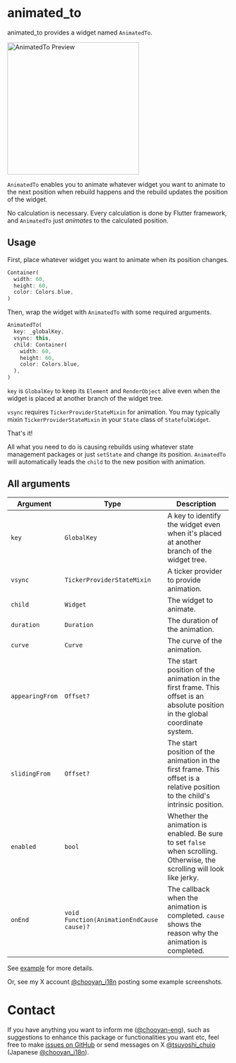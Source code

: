 # animated_to

animated_to provides a widget named `AnimatedTo`. 

<img src="https://github.com/chooyan-eng/animated_to/raw/main/assets/animated_to.gif" alt="AnimatedTo Preview" width="300"/>

`AnimatedTo` enables you to animate whatever widget you want to animate to the next position when rebuild happens and the rebuild updates the position of the widget.

No calculation is necessary. Every calculation is done by Flutter framework, and `AnimatedTo` just _animates_ to the calculated position.

## Usage

First, place whatever widget you want to animate when its position changes.

```dart
Container(
  width: 60,
  height: 60,
  color: Colors.blue,
)
```

Then, wrap the widget with `AnimatedTo` with some required arguments.

```dart
AnimatedTo(
  key: _globalKey,
  vsync: this,
  child: Container(
    width: 60,
    height: 60,
    color: Colors.blue,
  ),
)
```

`key` is `GlobalKey` to keep its `Element` and `RenderObject` alive even when the widget is placed at another branch of the widget tree.

`vsync` requires `TickerProviderStateMixin` for animation. You may typically mixin `TickerProviderStateMixin` in your `State` class of `StatefulWidget`.

That's it!

All what you need to do is causing rebuilds using whatever state management packages or just `setState` and change its position. `AnimatedTo` will automatically leads the `child` to the new position with animation.

## All arguments

| Argument | Type | Description |
| --- | --- | --- |
| `key` | `GlobalKey` | A key to identify the widget even when it's placed at another branch of the widget tree. |
| `vsync` | `TickerProviderStateMixin` | A ticker provider to provide animation. |
| `child` | `Widget` | The widget to animate. |
| `duration` | `Duration` | The duration of the animation. |
| `curve` | `Curve` | The curve of the animation. |
| `appearingFrom` | `Offset?` | The start position of the animation in the first frame. This offset is an absolute position in the global coordinate system. |
| `slidingFrom` | `Offset?` | The start position of the animation in the first frame. This offset is a relative position to the child's intrinsic position. |
| `enabled` | `bool` | Whether the animation is enabled. Be sure to set `false` when scrolling. Otherwise, the scrolling will look like jerky. |
| `onEnd` | `void Function(AnimationEndCause cause)?` | The callback when the animation is completed. `cause` shows the reason why the animation is completed. |

See [example](example) for more details.

Or, see my X account [@chooyan_i18n](https://x.com/chooyan_i18n) posting some example screenshots.

# Contact

If you have anything you want to inform me ([@chooyan-eng](https://github.com/chooyan-eng)), such as suggestions to enhance this package or functionalities you want etc, feel free to make [issues on GitHub](https://github.com/chooyan-eng/animated_to/issues) or send messages on X [@tsuyoshi_chujo](https://x.com/tsuyoshi_chujo) (Japanese [@chooyan_i18n](https://x.com/chooyan_i18n)).
